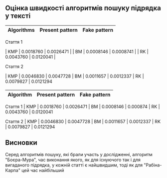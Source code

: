 ## Оцінка швидкості алгоритмів пошуку підрядка у тексті

| Algorithms | Present pattern | Fake pattern |
| :--------- | :-------------- | :----------- |

Стаття 1

| KMP | 0.0018760 | 0.0026471 |
| BM | 0.0008146 | 0.0008741   |
| RK | 0.0043760 | 0.0120041 |

Стаття 2

| KMP | 0.0046830 | 0.0047728 
| BM | 0.0011657 | 0.0012337
| RK | 0.0079827 | 0.0121294

####

| Algorithm          | Present pattern     | Fake pattern
:------------------- | :------------------- | :-------------------
 Стаття 1
| KMP                | 0.0018760            | 0.0026471
| BM                 | 0.0008146            | 0.000874
| RK                 | 0.0043760            | 0.0120041

 Стаття 2
| KMP                | 0.0046830            | 0.0047728
| BM                 | 0.0011657            | 0.0012337
| RK                 | 0.0079827            | 0.0121294
## Висновки

Cеред алгоритмів пошуку, які брали участь у дослідженні, алгоритм "Боєра-Мура", час виконання якого, як для існуючого так і для вигаданого підрядка, у кожній статті є найшвидшим, тоді як для "Рабіна-Карпа" цей час найбільший
